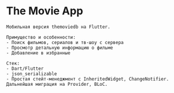 # The Movie App

    Мобильная версия themoviedb на Flutter.

    Примущество и особенности:
    - Поиск фильмов, сериалов и тв-шоу с сервера
    - Просмотр детальную информацию о фильме
    - Добавление в избранные

    Стек:
    - Dart/Flutter
    - json_serializable
    - Простая стейт-менеджмент с InheritedWidget, ChangeNotifier. Дальнейшая миграция на Provider, BLoC.

    
